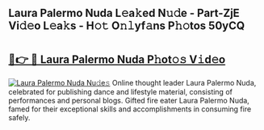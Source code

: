 ## Laura Palermo Nuda L𝚎a𝚔ed N𝚞𝚍e - Part-ZjE Vi𝚍𝚎o L𝚎a𝚔s - H𝚘𝚝 O𝚗𝚕yf𝚊ns P𝚑𝚘tos 50yCQ

# <h2><a href="http://kfaz57c.oniu.top/?m=Laura+Palermo+Nuda">🔗👉 🔴 Laura Palermo Nuda P𝚑ot𝚘𝚜 V𝚒d𝚎o</a></h2>

[![Laura Palermo Nuda Nu𝚍e𝚜](https://i.imgur.com/0qMVB7G.gif)](http://kfaz57c.oniu.top/?m=Laura+Palermo+Nuda)
Online thought leader Laura Palermo Nuda, celebrated for publishing dance and lifestyle material, consisting of performances and personal blogs. Gifted fire eater Laura Palermo Nuda, famed for their exceptional skills and accomplishments in consuming fire safely.  
